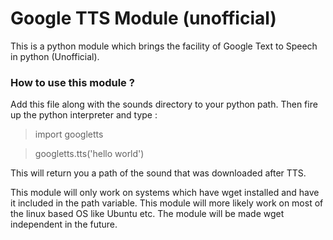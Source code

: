 # Google TTS Module (unofficial)
This is a python module which brings the facility of Google Text to Speech in python (Unofficial).

### How to use this module ?
Add this file along with the sounds directory to your python path. Then fire up the python interpreter and type :
>import googletts

>googletts.tts('hello world')

This will return you a path of the sound that was downloaded after TTS.

This module will only work on systems which have wget installed and have it included in the path variable. This module will more likely work on most of the linux based OS like Ubuntu etc. The module will be made wget independent in the future.
